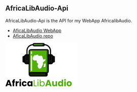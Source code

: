 ## AfricaLibAudio-Api

AfricaLibAudio-Api is the API for my WebApp AfricalibAudio.

 - [AficaLibAudio WebApp](https://moh7ven.github.io/AfricaLibAudio/)
 - [AficaLibAudio repo](https://github.com/Moh7ven/AfricaLibAudio.git)

![Logo](./assets/logo.png)
